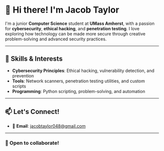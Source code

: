 # 👋 Hi there! I'm Jacob Taylor

I'm a junior **Computer Science** student at **UMass Amherst**, with a passion for **cybersecurity**, **ethical hacking**, and **penetration testing**. I love exploring how technology can be made more secure through creative problem-solving and advanced security practices.

---

## 🎯 Skills & Interests

- **Cybersecurity Principles**: Ethical hacking, vulnerability detection, and prevention
- **Tools**: Network scanners, penetration testing utilities, and custom scripts
- **Programming**: Python scripting, problem-solving, and automation

---

## 📫 Let's Connect!

- 📧 **Email**: [jacobtaylor048@gmail.com](mailto:jacobtaylor048@gmail.com)

---

### 🚀 Open to collaborate!
